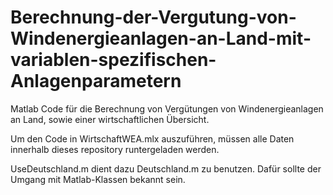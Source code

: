 # Berechnung-der-Vergutung-von-Windenergieanlagen-an-Land-mit-variablen-spezifischen-Anlagenparametern
Matlab Code für die Berechnung von Vergütungen von Windenergieanlagen an Land, sowie einer wirtschaftlichen Übersicht.

Um den Code in WirtschaftWEA.mlx auszuführen, müssen alle Daten innerhalb dieses repository runtergeladen werden.

UseDeutschland.m dient dazu Deutschland.m zu benutzen. Dafür sollte der Umgang mit Matlab-Klassen bekannt sein.
